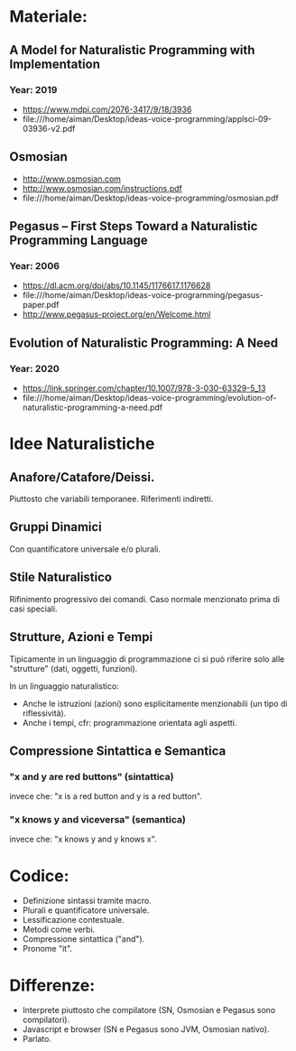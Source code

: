 # Materiale:

## A Model for Naturalistic Programming with Implementation
### Year: 2019
- https://www.mdpi.com/2076-3417/9/18/3936
- file:///home/aiman/Desktop/ideas-voice-programming/applsci-09-03936-v2.pdf

## Osmosian
- http://www.osmosian.com
- http://www.osmosian.com/instructions.pdf
- file:///home/aiman/Desktop/ideas-voice-programming/osmosian.pdf

## Pegasus – First Steps Toward a Naturalistic Programming Language
### Year: 2006
- https://dl.acm.org/doi/abs/10.1145/1176617.1176628
- file:///home/aiman/Desktop/ideas-voice-programming/pegasus-paper.pdf
- http://www.pegasus-project.org/en/Welcome.html


## Evolution of Naturalistic Programming: A Need
### Year: 2020
- https://link.springer.com/chapter/10.1007/978-3-030-63329-5_13
- file:///home/aiman/Desktop/ideas-voice-programming/evolution-of-naturalistic-programming-a-need.pdf


# Idee Naturalistiche

## Anafore/Catafore/Deissi.

Piuttosto che variabili temporanee. Riferimenti indiretti.

## Gruppi Dinamici

Con quantificatore universale e/o plurali.

## Stile Naturalistico

Rifinimento progressivo dei comandi.
Caso normale menzionato prima di casi speciali.

## Strutture, Azioni e Tempi

Tipicamente in un linguaggio di programmazione ci si può riferire solo alle "strutture" (dati, oggetti, funzioni).

In un linguaggio naturalistico:

* Anche le istruzioni (azioni) sono esplicitamente menzionabili (un tipo di riflessività).
* Anche i tempi, cfr: programmazione orientata agli aspetti.

## Compressione Sintattica e Semantica

### "x and y are red buttons" (sintattica)

invece che: "x is a red button and y is a red button".

### "x knows y and viceversa" (semantica)

invece che: "x knows y and y knows x".

# Codice:

* Definizione sintassi tramite macro.
* Plurali e quantificatore universale.
* Lessificazione contestuale.
* Metodi come verbi.
* Compressione sintattica ("and").
* Pronome "it".

# Differenze:

* Interprete piuttosto che compilatore (SN, Osmosian e Pegasus sono compilatori).
* Javascript e browser (SN e Pegasus sono JVM, Osmosian nativo).
* Parlato.
